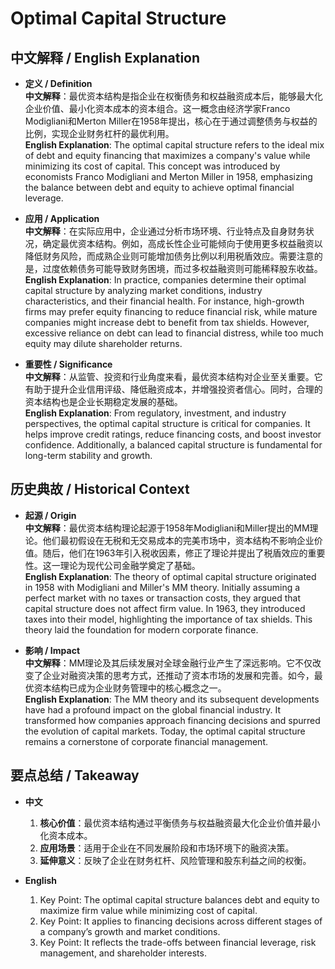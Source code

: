 # Optimal Capital Structure

## 中文解释 / English Explanation

* **定义 / Definition**  
  **中文解释**：最优资本结构是指企业在权衡债务和权益融资成本后，能够最大化企业价值、最小化资本成本的资本组合。这一概念由经济学家Franco Modigliani和Merton Miller在1958年提出，核心在于通过调整债务与权益的比例，实现企业财务杠杆的最优利用。  
  **English Explanation**: The optimal capital structure refers to the ideal mix of debt and equity financing that maximizes a company's value while minimizing its cost of capital. This concept was introduced by economists Franco Modigliani and Merton Miller in 1958, emphasizing the balance between debt and equity to achieve optimal financial leverage.

* **应用 / Application**  
  **中文解释**：在实际应用中，企业通过分析市场环境、行业特点及自身财务状况，确定最优资本结构。例如，高成长性企业可能倾向于使用更多权益融资以降低财务风险，而成熟企业则可能增加债务比例以利用税盾效应。需要注意的是，过度依赖债务可能导致财务困境，而过多权益融资则可能稀释股东收益。  
  **English Explanation**: In practice, companies determine their optimal capital structure by analyzing market conditions, industry characteristics, and their financial health. For instance, high-growth firms may prefer equity financing to reduce financial risk, while mature companies might increase debt to benefit from tax shields. However, excessive reliance on debt can lead to financial distress, while too much equity may dilute shareholder returns.

* **重要性 / Significance**  
  **中文解释**：从监管、投资和行业角度来看，最优资本结构对企业至关重要。它有助于提升企业信用评级、降低融资成本，并增强投资者信心。同时，合理的资本结构也是企业长期稳定发展的基础。  
  **English Explanation**: From regulatory, investment, and industry perspectives, the optimal capital structure is critical for companies. It helps improve credit ratings, reduce financing costs, and boost investor confidence. Additionally, a balanced capital structure is fundamental for long-term stability and growth.

## 历史典故 / Historical Context

* **起源 / Origin**  
  **中文解释**：最优资本结构理论起源于1958年Modigliani和Miller提出的MM理论。他们最初假设在无税和无交易成本的完美市场中，资本结构不影响企业价值。随后，他们在1963年引入税收因素，修正了理论并提出了税盾效应的重要性。这一理论为现代公司金融学奠定了基础。  
  **English Explanation**: The theory of optimal capital structure originated in 1958 with Modigliani and Miller's MM theory. Initially assuming a perfect market with no taxes or transaction costs, they argued that capital structure does not affect firm value. In 1963, they introduced taxes into their model, highlighting the importance of tax shields. This theory laid the foundation for modern corporate finance.

* **影响 / Impact**  
  **中文解释**：MM理论及其后续发展对全球金融行业产生了深远影响。它不仅改变了企业对融资决策的思考方式，还推动了资本市场的发展和完善。如今，最优资本结构已成为企业财务管理中的核心概念之一。  
  **English Explanation**: The MM theory and its subsequent developments have had a profound impact on the global financial industry. It transformed how companies approach financing decisions and spurred the evolution of capital markets. Today, the optimal capital structure remains a cornerstone of corporate financial management.

## 要点总结 / Takeaway

* **中文**  
  1. **核心价值**：最优资本结构通过平衡债务与权益融资最大化企业价值并最小化资本成本。
  2. **应用场景**：适用于企业在不同发展阶段和市场环境下的融资决策。
  3. **延伸意义**：反映了企业在财务杠杆、风险管理和股东利益之间的权衡。

* **English**  
  1. Key Point: The optimal capital structure balances debt and equity to maximize firm value while minimizing cost of capital.
  2. Key Point: It applies to financing decisions across different stages of a company’s growth and market conditions.
  3. Key Point: It reflects the trade-offs between financial leverage, risk management, and shareholder interests.